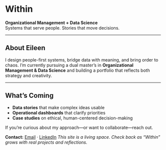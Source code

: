 # Within

**Organizational Management + Data Science**  
Systems that serve people. Stories that move decisions.

---

## About Eileen
I design people-first systems, bridge data with meaning, and bring order to chaos. I’m currently pursuing a dual master’s in **Organizational Management & Data Science** and building a portfolio that reflects both strategy and creativity.

---

## What’s Coming
- **Data stories** that make complex ideas usable  
- **Operational dashboards** that clarify priorities  
- **Case studies** on ethical, human-centered decision-making

If you’re curious about my approach—or want to collaborate—reach out.

**Contact:** [Email](ecoutras@gmail.com) · [LinkedIn](https://www.linkedin.com/in/eileen-coutras-387b592b/)
*This site is a living space. Check back as “Within” grows with real projects and reflections.*
